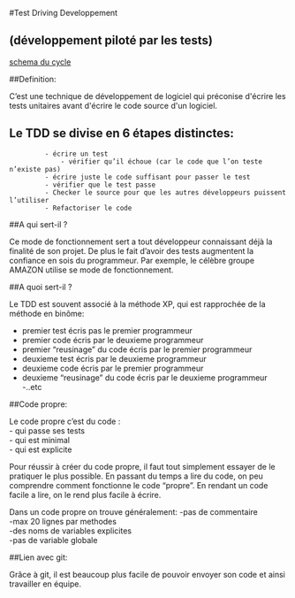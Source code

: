 #Test Driving Developpement <h2>(développement piloté par les tests)</h2>

[schema du cycle](http://www.elinext.com/images/articles/1330077259jpg)

##Definition:

 C’est une technique de développement de logiciel qui préconise d'écrire les tests unitaires avant d'écrire le code source d'un logiciel.
 
 <h2>Le TDD se divise en 6 étapes distinctes:</h2>

			 - écrire un test
		         - vérifier qu’il échoue (car le code que l’on teste n’existe pas)
			 - écrire juste le code suffisant pour passer le test
			 - vérifier que le test passe
			 - Checker le source pour que les autres développeurs puissent l’utiliser
			 - Refactoriser le code

##A qui sert-il ?

Ce mode de fonctionnement sert a tout développeur connaissant déjà la finalité de son projet. De plus le fait d’avoir des tests augmentent la confiance en sois du programmeur. Par exemple, le célèbre groupe AMAZON utilise se mode de fonctionnement.

##A quoi sert-il ?

Le TDD est souvent associé à la méthode XP, qui est rapprochée de la méthode en binôme:</br>
- premier test écris pas le premier programmeur</br>
- premier code écris par le deuxieme programmeur</br>
- premier “reusinage” du code écris par le premier programmeur</br>
- deuxieme test écris par le deuxieme programmeur</br>
- deuxieme code écris par le premier programmeur</br>
- deuxieme “reusinage” du code écris par le deuxieme programmeur</br>
-..etc</br>

##Code propre:
	
<p>Le code propre c’est du code :</br>
- qui passe ses tests</br>
- qui est minimal</br>
- qui est explicite</br>

Pour réussir à créer du code propre, il faut tout simplement essayer de le pratiquer le plus possible. En passant du temps a lire du code, on peu comprendre comment fonctionne le code “propre”. En rendant un code facile a lire, on le rend plus facile à écrire.</p>

Dans un code propre on trouve généralement:
-pas de commentaire</br>
-max 20 lignes par methodes</br>
-des noms de variables explicites</br>
-pas de variable globale</br>

##Lien avec git:

Grâce à git, il est beaucoup plus facile de pouvoir envoyer son code et ainsi  travailler en équipe. 
